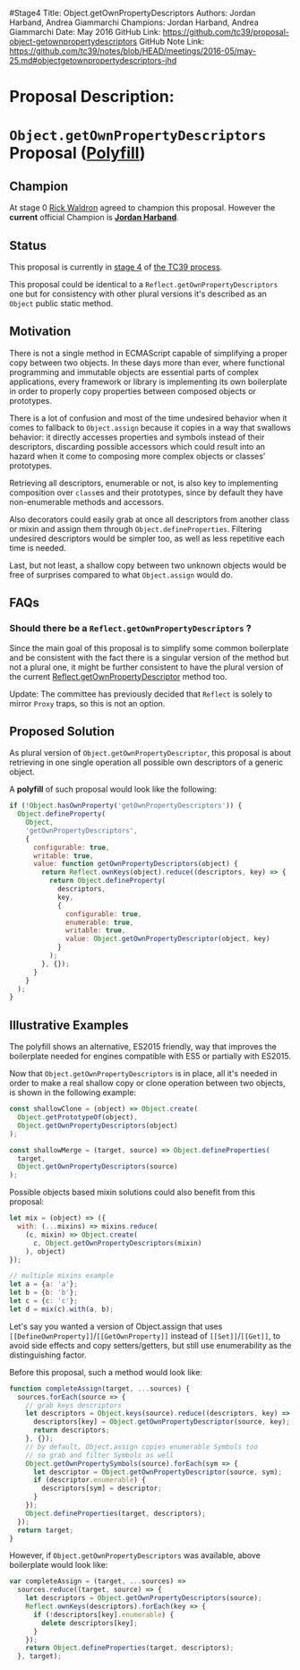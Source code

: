 #Stage4
Title: Object.getOwnPropertyDescriptors
Authors: Jordan Harband, Andrea Giammarchi
Champions: Jordan Harband, Andrea Giammarchi
Date: May 2016
GitHub Link: https://github.com/tc39/proposal-object-getownpropertydescriptors
GitHub Note Link: https://github.com/tc39/notes/blob/HEAD/meetings/2016-05/may-25.md#objectgetownpropertydescriptors-jhd

# Proposal Description:
# `Object.getOwnPropertyDescriptors` Proposal ([Polyfill](https://www.npmjs.com/package/object.getownpropertydescriptors))


## Champion

At stage 0 [Rick Waldron](https://github.com/rwaldron) agreed to champion this proposal.
However the **current** official Champion is **[Jordan Harband](https://github.com/ljharb)**.



## Status

This proposal is currently in [stage 4](https://github.com/tc39/proposals/blob/master/finished-proposals.md) of [the TC39 process](https://github.com/tc39/ecma262/).

This proposal could be identical to a `Reflect.getOwnPropertyDescriptors` one but for consistency with other plural versions it's described as an `Object` public static method.

## Motivation

There is not a single method in ECMAScript capable of simplifying a proper copy between two objects.
In these days more than ever, where functional programming and immutable objects are essential parts of complex applications, every framework or library is implementing its own boilerplate in order to properly copy properties between composed objects or prototypes.

There is a lot of confusion and most of the time undesired behavior when it comes to fallback to `Object.assign` because it copies in a way that swallows behavior: it directly accesses properties and symbols instead of their descriptors, discarding possible accessors which could result into an hazard when it come to composing more complex objects or classes’ prototypes.

Retrieving all descriptors, enumerable or not, is also key to implementing composition over `class`es and their prototypes, since by default they have non-enumerable methods and accessors.

Also decorators could easily grab at once all descriptors from another class or mixin and assign them through `Object.defineProperties`.
Filtering undesired descriptors would be simpler too, as well as less repetitive each time is needed.

Last, but not least, a shallow copy between two unknown objects would be free of surprises compared to what `Object.assign` would do.


## FAQs

### Should there be a `Reflect.getOwnPropertyDescriptors` ?

Since the main goal of this proposal is to simplify some common boilerplate and be consistent with the fact there is a singular version of the method but not a plural one, it might be further consistent to have the plural version of the current [Reflect.getOwnPropertyDescriptor](http://www.ecma-international.org/ecma-262/6.0/#sec-reflect.getownpropertydescriptor) method too.

Update: The committee has previously decided that `Reflect` is solely to mirror `Proxy` traps, so this is not an option.


## Proposed Solution

As plural version of `Object.getOwnPropertyDescriptor`, this proposal is about retrieving in one single operation all possible own descriptors of a generic object.

A **polyfill** of such proposal would look like the following:
```js
if (!Object.hasOwnProperty('getOwnPropertyDescriptors')) {
  Object.defineProperty(
    Object,
    'getOwnPropertyDescriptors',
    {
      configurable: true,
      writable: true,
      value: function getOwnPropertyDescriptors(object) {
        return Reflect.ownKeys(object).reduce((descriptors, key) => {
          return Object.defineProperty(
            descriptors,
            key,
            {
              configurable: true,
              enumerable: true,
              writable: true,
              value: Object.getOwnPropertyDescriptor(object, key)
            }
          );
        }, {});
      }
    }
  );
}
```


## Illustrative Examples

The polyfill shows an alternative, ES2015 friendly, way that improves the boilerplate needed for engines compatible with ES5 or partially with ES2015.

Now that `Object.getOwnPropertyDescriptors` is in place, all it's needed in order to make a real shallow copy or clone operation between two objects, is shown in the following example:
```js
const shallowClone = (object) => Object.create(
  Object.getPrototypeOf(object),
  Object.getOwnPropertyDescriptors(object)
);

const shallowMerge = (target, source) => Object.defineProperties(
  target,
  Object.getOwnPropertyDescriptors(source)
);
```

Possible objects based mixin solutions could also benefit from this proposal:
```js
let mix = (object) => ({
  with: (...mixins) => mixins.reduce(
    (c, mixin) => Object.create(
      c, Object.getOwnPropertyDescriptors(mixin)
    ), object)
});

// multiple mixins example
let a = {a: 'a'};
let b = {b: 'b'};
let c = {c: 'c'};
let d = mix(c).with(a, b);
```


Let's say you wanted a version of Object.assign that uses `[[DefineOwnProperty]]`/`[[GetOwnProperty]]` instead of `[[Set]]`/`[[Get]]`, to avoid side effects and copy setters/getters, but still use enumerability as the distinguishing factor.

Before this proposal, such a method would look like:
```js
function completeAssign(target, ...sources) {
  sources.forEach(source => {
    // grab keys descriptors
    let descriptors = Object.keys(source).reduce((descriptors, key) => {
      descriptors[key] = Object.getOwnPropertyDescriptor(source, key);
      return descriptors;
    }, {});
    // by default, Object.assign copies enumerable Symbols too
    // so grab and filter Symbols as well
    Object.getOwnPropertySymbols(source).forEach(sym => {
      let descriptor = Object.getOwnPropertyDescriptor(source, sym);
      if (descriptor.enumerable) {
        descriptors[sym] = descriptor;
      }
    });
    Object.defineProperties(target, descriptors);
  });
  return target;
}
```

However, if `Object.getOwnPropertyDescriptors` was available, above boilerplate would look like:
```js
var completeAssign = (target, ...sources) =>
  sources.reduce((target, source) => {
    let descriptors = Object.getOwnPropertyDescriptors(source);
    Reflect.ownKeys(descriptors).forEach(key => {
      if (!descriptors[key].enumerable) {
        delete descriptors[key];
      }
    });
    return Object.defineProperties(target, descriptors);
  }, target);
```
